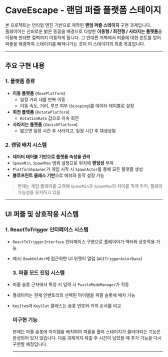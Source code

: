 # CaveEscape - 랜덤 퍼즐 플랫폼 스테이지

본 프로젝트는 언리얼 엔진 기반으로 제작된 **랜덤 퍼즐 스테이지** 구현 과제입니다.  
플레이어는 신비로운 밝은 동굴을 배경으로 다양한 **이동형 / 회전형 / 사라지는 플랫폼**을 이용해 반대편 절벽까지 이동하게 됩니다.
그 반대편 저벽에서 퍼즐에 대한 힌트를 얻어 퍼즐을 해결하여 스테이지를 빠져나가는 것이 이 스테이지의 최종 목표입니다.

---

## 주요 구현 내용

### 1. 플랫폼 종류 
- **이동 플랫폼** (`MovePlatform`)
  - 일정 거리 내를 반복 이동
  - 이동 속도, 거리, 루프 여부 (`bLooping`)를 데이터 테이블로 설정
- **회전 플랫폼** (`RotatePlatform`)
  - `RotationRate` 값으로 지속 회전
- **사라지는 플랫폼** (`VanishPlatform`)
  - 밟으면 일정 시간 후 사라지고, 일정 시간 후 재생성됨

### 2. 랜덤 배치 시스템
- **데이터 테이블 기반으로 플랫폼 속성을 관리**
- `SpawnMin`, `SpawnMax` 범위 설정으로 위치에 **랜덤성** 부여
- `PlatformSpawner`가 게임 시작 시 `SpawnActor`를 통해 모든 플랫폼 생성
- **블루프린트 클래스 기반**으로 메쉬와 동작 설정 가능

> 현재는 게임 플레이를 고려해 `SpawnMin`과 `SpawnMax`의 차이를 적게 두어, 플레이 가능성을 유지하고 있음
---
## UI 퍼즐 및 상호작용 시스템

### 1. ReactToTrigger 인터페이스 시스템
- `ReactToTriggerInterface` 인터페이스 구현으로 플레이어가 액터와 상호작용 가능
- 예시: `BookHolder`에 접근하면 UI 위젯이 열림 (`AUITriggerActorBase`)

  ### 3. 퍼즐 모드 진입 시스템
- 퍼즐 슬롯 근처에서 특정 키 입력 시 `PuzzleModeManager`가 작동
- 플레이어는 현재 인벤토리의 선택된 아이템을 퍼즐 슬롯에 배치 가능
- `KeyItem`과 `KeySlot` 클래스는 슬롯 번호와 키의 순서를 비교

  ### 미구현 기능
  현재는 퍼즐 슬롯에 아이템을 배치하여 퍼즐을 풀어 스테이지가 클리어되는 기능은 완성되어 있지 않습니다. 다음 과제까지 제출 후 시간이 남았을 때 추가 기능을 다시 구현할 예정입니다.

  ---
